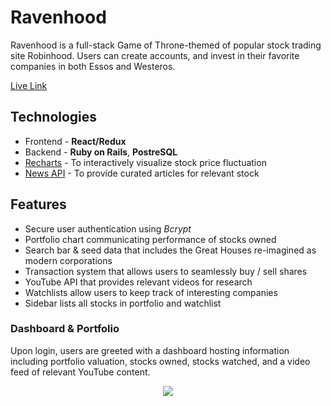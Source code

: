 # Ravenhood
Ravenhood is a full-stack Game of Throne-themed of popular stock trading site Robinhood.
Users can create accounts, and invest in their favorite companies in both Essos and Westeros. 

[Live Link](https://ravenhood.herokuapp.com/#/)

## Technologies
 * Frontend - **React/Redux**
 * Backend - **Ruby on Rails**, **PostreSQL**
 * [Recharts](http://recharts.org/en-US) - To interactively visualize stock price fluctuation
 * [News API](https://newsapi.org/docs/endpoints/top-headlines) - To provide curated articles for relevant stock

 ## Features
  * Secure user authentication using *Bcrypt*
  * Portfolio chart communicating performance of stocks owned
  * Search bar & seed data that includes the Great Houses re-imagined as modern corporations
  * Transaction system that allows users to seamlessly buy / sell shares
  * YouTube API that provides relevant videos for research
  * Watchlists allow users to keep track of interesting companies  
  * Sidebar lists all stocks in portfolio and watchlist

  ### Dashboard & Portfolio
  Upon login, users are greeted with a dashboard hosting information including portfolio valuation, stocks owned, stocks watched, and a video feed of relevant YouTube content.


  <p align="center">
    <img src="./app/images/assets/Ravenhood.gif" align="center">
  </p>
